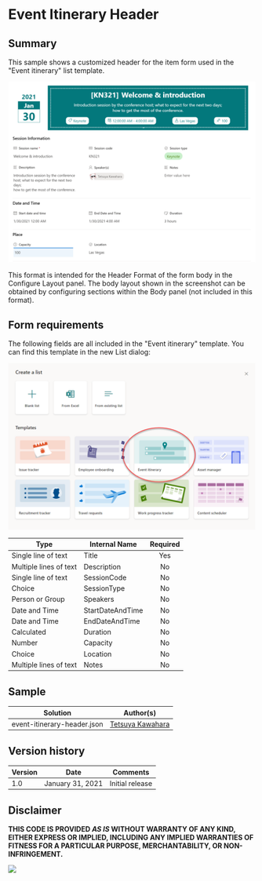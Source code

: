 # Event Itinerary Header

## Summary
This sample shows a customized header for the item form used in the "Event itinerary" list template.

![screenshot of the sample](./assets/screenshot.png)

This format is intended for the Header Format of the form body in the Configure Layout panel. The body layout shown in the screenshot can be obtained by configuring sections within the Body panel (not included in this format).

## Form requirements

The following fields are all included in the "Event itinerary" template. You can find this template in the new List dialog:

![image on the list template](./assets/listtemplates.png)

|Type                   |Internal Name    |Required|
|-----------------------|-----------------|:------:|
|Single line of text    |Title            |Yes     |
|Multiple lines of text |Description      |No      |
|Single line of text    |SessionCode      |No      |
|Choice                 |SessionType      |No      |
|Person or Group        |Speakers         |No      |
|Date and Time          |StartDateAndTime |No      |
|Date and Time          |EndDateAndTime   |No      |
|Calculated             |Duration         |No      |
|Number                 |Capacity         |No      |
|Choice                 |Location         |No      |
|Multiple lines of text |Notes            |No      |

## Sample

Solution                    |Author(s)
----------------------------|---------------------------
event-itinerary-header.json |[Tetsuya Kawahara](https://twitter.com/techan_k)

## Version history

Version |Date             |Comments
--------|-----------------|--------
1.0     |January 31, 2021 |Initial release


## Disclaimer
**THIS CODE IS PROVIDED *AS IS* WITHOUT WARRANTY OF ANY KIND, EITHER EXPRESS OR IMPLIED, INCLUDING ANY IMPLIED WARRANTIES OF FITNESS FOR A PARTICULAR PURPOSE, MERCHANTABILITY, OR NON-INFRINGEMENT.**

<img src="https://pnptelemetry.azurewebsites.net/sp-dev-list-formatting/form-samples/event-itinerary-header.json" />
